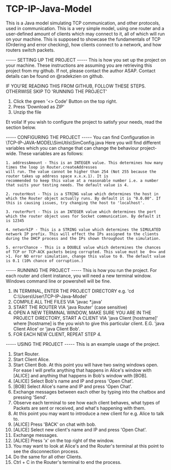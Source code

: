 # TCP-IP-Java-Model
This is a Java model simulating TCP communication, and other protocols, used in communication. This is a very simple model, using one router and a user-defined amount of clients which may connect to it, all of which will run on your machine. This is supposed to showcase the fundamentals of TCP (Ordering and error checking), how clients connect to a network, and how routers switch packets.

----- SETTING UP THE PROJECT -----
This is how you set up the project on your machine. These instructions are assuming you are retrieving this project from my github. If not, please contact the author ASAP. Contact details can be found on @radekzien on github.

IF YOU'RE READING THIS FROM GITHUB, FOLLOW THESE STEPS. OTHERWISE SKIP TO 'RUNNING THE PROJECT'
1. Click the green '<> Code' Button on the top right.
2. Press 'Download as ZIP'
3. Unzip the file

Et voila! If you wish to configure the project to satisfy your needs, read the section below.

----- CONFIGURING THE PROJECT -----
You can find Configuration in \TCP-IP-JAVA-MODEL\SimUtils\SimConfig.java
Here you will find different variables which you can change that can change the behaviour project-wide.
These variables are as follows:

    1. addressAmount - This is an INTEGER value. This determines how many times the loop in Router.createAddresses
    will run. The value cannot be higher than 254 (Not 255 because the router takes up address space x.x.x.1). It is
    recommended to keep this value at a reasonable number i.e. a number that suits your testing needs. The default value is 4.

    2. routerHost - This is a STRING value which determines the host in which the Router object actually runs. By default it is "0.0.00". If this is causing issues, try changing the host to 'localhost'.

    3. routerPort - This is an INTEGER value which determines the port which the router object uses for Socket communication. By default it is 12345

    4. networkIP - This is a STRING value which determines the SIMULATED network IP prefix. This will effect the IPs assigned to the clients during the DHCP process and the IPs shown throughout the simulation.

    5. errorChance - This is a DOUBLE value which determines the chances of TCP or TCP-ACK packets being corrupted. This value must be  0<= and >1. For NO error simulation, change this value to 0. The default value is 0.1 (10% chance of corruption.)

----- RUNNING THE PROJECT -----
This is how you run the project. For each router and client instance, you will need a new terminal window. Windows command line or powershell will be fine.
1. IN TERMINAL, ENTER THE PROJECT DIRECTORY e.g. 'cd C:\Users\User\TCP-IP-Java-Model'
2. COMPILE ALL THE FILES VIA 'javac *.java'
3. START THE ROUTER VIA 'java Router' (case sensitive)
4. OPEN A NEW TERMINAL WINDOW, MAKE SURE YOU ARE IN THE PROJECT DIRECTORY, START A CLIENT VIA 'java Client [hostname]' where [hostname] is the you wish to give this particular client. E.G. 'java Client Alice' or 'java Client Bob'.
5. FOR EACH NEW CLIENT, REPEAT STEP 4.

----- USING THE PROJECT -----
This is an example usage of the project.
1. Start Router.
2. Start Client Alice.
3. Start Client Bob.
At this point you will have two swing windows open. For ease I will prefix anything that happens in Alice's window with [ALICE] and anything that happens in Bob's window with [BOB].
4. [ALICE] Select Bob's name and IP and press 'Open Chat'.
5. [BOB] Select Alice's name and IP and press 'Open Chat'.
6. Exchange messages between each other by typing into the chatbox and pressing 'Send'.
7. Observe each terminal to see how each client behaves, what types of Packets are sent or received, and what's happening with them.
8. At this point you may want to introduce a new client for e.g. Alice to talk to.
9. [ALICE] Press 'BACK' on chat with bob.
10. [ALICE] Select new client's name and IP and press 'Open Chat'.
11. Exchange messages.
12. [ALICE] Press 'x' on the top right of the window.
13. You may want to look at Alice's and the Router's terminal at this point to see the disconnection process.
14. Do the same for all other Clients.
15. Ctrl + C in the Router's terminal to end the process.